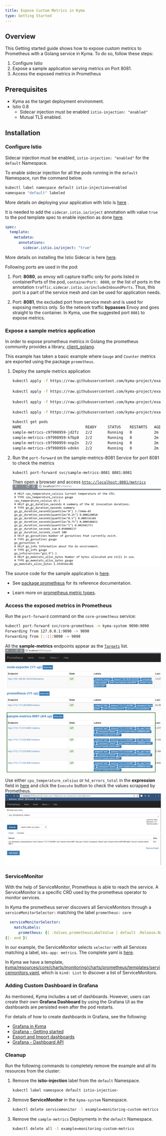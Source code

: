 ```yaml
---
title: Expose Custom Metrics in Kyma
type: Getting Started
---
```


## Overview

This Getting started guide shows how to expose custom metrics to Prometheus with a Golang service in Kyma. To do so, follow these steps:

1. Configure Istio
2. Expose a sample application serving metrics on Port 8081.
3. Access the exposed metrics in Prometheus

## Prerequisites

- Kyma as the target deployment environment.
- Istio 0.8
  - Sidecar injection must be enabled ```istio-injection: "enabled"```
  - Mutual TLS enabled.

## Installation

### Configure Istio

Sidecar injection must be enabled, `istio-injection: "enabled"`
for the `default` Namespace.

To enable sidecar injection for all the pods running in the `default` Namespace, run the command below.

```bash
kubectl label namespace default istio-injection=enabled
namespace "default" labeled
```

More details on deploying your application with Istio is [here](https://istio.io/docs/setup/kubernetes/quick-start#deploy-your-application) .

It is needed to add the `sidecar.istio.io/inject` annotation with value `true` to the pod template spec to enable injection as done [here](https://github.com/kyma-project/examples/blob/master/monitoring-custom-metrics/deployment/deployment.yaml#L12).


```yaml
spec:
  template:
    metadata:
      annotations:
        sidecar.istio.io/inject: "true"
```

More details on installing the Istio Sidecar is here [here](https://istio.io/docs/setup/kubernetes/sidecar-injection/#policy).

Following ports are used in the pod:
1. Port: **8080**, as envoy will capture traffic only for ports listed in containerPorts of the pod, `containerPort: 8080`, or the list of ports in the annotation `traffic.sidecar.istio.io/includeInboundPorts`. Thus, this port is a part of the service mesh and can be used for application needs.

2. Port: **8081**, the excluded port from service mesh and is used for exposing metrics only. So the network traffic **bypasses** Envoy and goes straight to the container. In Kyma, use the suggested port `8081` to expose metrics.

### Expose a sample metrics application

In order to expose prometheus metrics in Golang the prometheus community provides a library, [client_golang](https://github.com/prometheus/client_golang).

This example has taken a basic example where `Gauge` and `Counter` metrics are exported using the package `prometheus`.

1. Deploy the sample metrics application
    ```bash
    kubectl apply -f https://raw.githubusercontent.com/kyma-project/examples/master/monitoring-custom-metrics/deployment/deployment.yaml
    
    kubectl apply -f https://raw.githubusercontent.com/kyma-project/examples/master/monitoring-custom-metrics/deployment/service-8080.yaml
    
    kubectl apply -f https://raw.githubusercontent.com/kyma-project/examples/master/monitoring-custom-metrics/deployment/service-8081.yaml

    kubectl apply -f https://raw.githubusercontent.com/kyma-project/examples/master/monitoring-custom-metrics/deployment/service-monitor.yaml
    ```

    ```bash
    kubectl get pods
    NAME                             READY     STATUS    RESTARTS   AGE
    sample-metrics-c9f998959-jd2fz   2/2       Running   0          2m
    sample-metrics-c9f998959-kfbp8   2/2       Running   0          2m
    sample-metrics-c9f998959-nnp2n   2/2       Running   0          2m
    sample-metrics-c9f998959-vdnkn   2/2       Running   0          2m
    ```

2. Run the `port-forward` on the sample-metrics-8081 Service for port 8081 to check the metrics
    ```bash
    kubectl port-forward svc/sample-metrics-8081 8081:8081
    ```
    Then open a browser and access [`http://localhost:8081/metrics`](http://localhost:8081/metrics)
    ![metrics on port 8081](assets/sample-metrics-2.png)

The source code for the sample application is [here](https://github.com/kyma-project/examples/blob/master/monitoring-custom-metrics/main.go).

- See [package prometheus](https://godoc.org/github.com/prometheus/client_golang/prometheus) for its reference documentation.

- Learn more on [prometheus metric types](https://prometheus.io/docs/concepts/metric_types/).

### Access the exposed metrics in Prometheus

 Run the `port-forward` command on the `core-prometheus` service:
    
```bash
kubectl port-forward svc/core-prometheus -n kyma-system 9090:9090
Forwarding from 127.0.0.1:9090 -> 9090
Forwarding from [::1]:9090 -> 9090
```
All the **sample-metrics** endpoints appear as the [`Targets`](http://localhost:9090/targets#job-sample-metrics-8081) list.
![Prometheus Dashboard](assets/pm-dashboard-1.png)

Use either `cpu_temperature_celsius` or `hd_errors_total` in the **expression** field in [here](http://localhost:9090/graph) and click the `Execute` button to check the values scrapped by Prometheus.
![Prometheus Dashboard](assets/pm-dashboard-2.png)

### ServiceMonitor

With the help of ServiceMonitor, Prometheus is able to reach the service. A ServiceMonitor is a specific CRD used by the prometheus operator to monitor services.

In Kyma the prometheus server discovers all ServiceMonitors through a ```serviceMonitorSelector:``` matching the label ```prometheus: core```

```yaml
  serviceMonitorSelector:
    matchLabels:
      prometheus: {{ .Values.prometheusLabelValue | default .Release.Name | quote }}
{{- end }}
```

In our example, the ServiceMonitor selects ```selector:```with all Services matching a label, ```k8s-app: metrics```. The complete yaml is [here](https://github.com/kyma-project/examples/blob/master/monitoring-custom-metrics/deployment/service-monitor.yaml).

In Kyma we have a template, [kyma/resources/core/charts/monitoring/charts/prometheus/templates/servicemonitors.yaml](https://github.com/kyma-project/kyma/blob/master/resources/core/charts/monitoring/charts/prometheus/templates/servicemonitors.yaml), which is ```kind: List``` to discover a list of ServiceMonitors.

### Adding Custom Dashboard in Grafana

As mentioned, Kyma includes a set of dashboards. However, users can create their own **Grafana Dashboard** by using the Grafana UI as the dashboards are persisted even after the pod restarts.

For details of how to create dashboards in Grafana, see the following:
- [Grafana in Kyma](https://github.com/kyma-project/kyma/blob/master/resources/core/charts/monitoring/charts/grafana/README.md)
- [Grafana - Getting started](http://docs.grafana.org/guides/getting_started/)
- [Export and Import dashboards](http://docs.grafana.org/reference/export_import/)
- [Grafana - Dashboard API](http://docs.grafana.org/http_api/dashboard/)

### Cleanup
Run the following commands to completely remove the example and all its resources from the cluster:

1. Remove the **istio-injection** label from the `default` Namespace.
    ```bash
    kubectl label namespace default istio-injection-
    ```
2. Remove **ServiceMonitor** in the `kyma-system` Namespace.
    ```bash
    kubectl delete servicemonitor -l example=monitoring-custom-metrics -n kyma-system
    ```
3. Remove the `sample-metrics` Deployments in the `default` Namespace.
    ```bash
    kubectl delete all -l example=monitoring-custom-metrics
